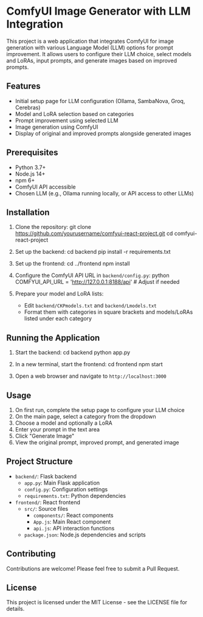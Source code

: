 # ComfyUI Image Generator with LLM Integration

This project is a web application that integrates ComfyUI for image generation with various Language Model (LLM) options for prompt improvement. It allows users to configure their LLM choice, select models and LoRAs, input prompts, and generate images based on improved prompts.

## Features

- Initial setup page for LLM configuration (Ollama, SambaNova, Groq, Cerebras)
- Model and LoRA selection based on categories
- Prompt improvement using selected LLM
- Image generation using ComfyUI
- Display of original and improved prompts alongside generated images

## Prerequisites

- Python 3.7+
- Node.js 14+
- npm 6+
- ComfyUI API accessible
- Chosen LLM (e.g., Ollama running locally, or API access to other LLMs)

## Installation

1. Clone the repository:
git clone https://github.com/yourusername/comfyui-react-project.git cd comfyui-react-project


2. Set up the backend:
cd backend pip install -r requirements.txt


3. Set up the frontend:
cd ../frontend npm install


4. Configure the ComfyUI API URL in `backend/config.py`:
python COMFYUI_API_URL = 'http://127.0.0.1:8188/api' # Adjust if needed


5. Prepare your model and LoRA lists:
   - Edit `backend/CKPmodels.txt` and `backend/Lmodels.txt`
   - Format them with categories in square brackets and models/LoRAs listed under each category

## Running the Application

1. Start the backend:
cd backend python app.py


2. In a new terminal, start the frontend:
cd frontend npm start


3. Open a web browser and navigate to `http://localhost:3000`

## Usage

1. On first run, complete the setup page to configure your LLM choice
2. On the main page, select a category from the dropdown
3. Choose a model and optionally a LoRA
4. Enter your prompt in the text area
5. Click "Generate Image"
6. View the original prompt, improved prompt, and generated image

## Project Structure

- `backend/`: Flask backend
  - `app.py`: Main Flask application
  - `config.py`: Configuration settings
  - `requirements.txt`: Python dependencies
- `frontend/`: React frontend
  - `src/`: Source files
    - `components/`: React components
    - `App.js`: Main React component
    - `api.js`: API interaction functions
  - `package.json`: Node.js dependencies and scripts

## Contributing

Contributions are welcome! Please feel free to submit a Pull Request.

## License

This project is licensed under the MIT License - see the LICENSE file for details.